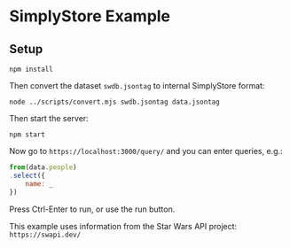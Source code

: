 # SimplyStore Example

## Setup

```shell
npm install
```

Then convert the dataset `swdb.jsontag` to internal SimplyStore format:

```shell
node ../scripts/convert.mjs swdb.jsontag data.jsontag
```

Then start the server:
```shell
npm start
```

Now go to `https://localhost:3000/query/` and you can enter queries, e.g.:

```javascript
from(data.people)
.select({
	name: _
})
```

Press Ctrl-Enter to run, or use the run button.

This example uses information from the Star Wars API project: `https://swapi.dev/`
